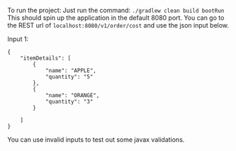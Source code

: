 To run the project:
Just run the command:
`./gradlew clean build bootRun`
This should spin up the application in the default 8080 port.
You can go to the REST url of `localhost:8080/v1/order/cost`
and use the json input below.

Input 1:
```
{
	"itemDetails": [
		{
			"name": "APPLE",
			"quantity": "5"
		},
		{
			"name": "ORANGE",
			"quantity": "3"
		}

	]
}
```

You can use invalid inputs to test out some javax validations.
